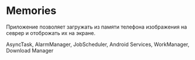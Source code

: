 # Memories

Приложение позволяет загружать из памяти телефона изображения на севрер и отоброжать их на экране.

AsyncTask, AlarmManager, JobScheduler,
Android Services,
WorkManager,
Download Manager
